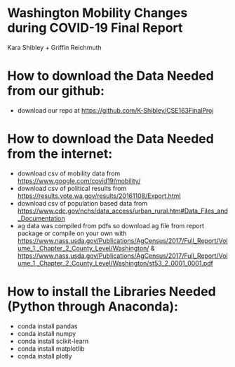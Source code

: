 # Washington Mobility Changes during COVID-19 Final Report
Kara Shibley + Griffin Reichmuth 

# How to download the Data Needed from our github:
- download our repo at https://github.com/K-Shibley/CSE163FinalProj

# How to download the Data Needed from the internet:
- download csv of mobility data from
    https://www.google.com/covid19/mobility/
- download csv of political results from
    https://results.vote.wa.gov/results/20161108/Export.html
- download csv of population based data from  
    https://www.cdc.gov/nchs/data_access/urban_rural.htm#Data_Files_and_Documentation
- ag data was compiled from pdfs so download ag file from report package or compile on your own with 
https://www.nass.usda.gov/Publications/AgCensus/2017/Full_Report/Volume_1,_Chapter_2_County_Level/Washington/ & https://www.nass.usda.gov/Publications/AgCensus/2017/Full_Report/Volume_1,_Chapter_2_County_Level/Washington/st53_2_0001_0001.pdf


# How to install the Libraries Needed (Python through Anaconda): 
  - conda install pandas
  - conda install numpy
  - conda install scikit-learn
  - conda install matplotlib
  - conda install plotly

